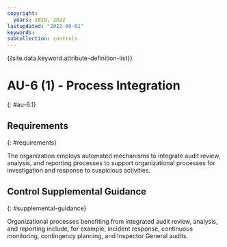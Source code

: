 ```yaml
---
copyright:
  years: 2020, 2022
lastupdated: "2022-09-01"
keywords: 
subcollection: controls
---
```



{{site.data.keyword.attribute-definition-list}}


# AU-6 (1) - Process Integration
{: #au-6.1}

## Requirements
{: #requirements}

The organization employs automated mechanisms to integrate audit review, analysis, and reporting processes to support organizational processes for investigation and response to suspicious activities.

## Control Supplemental Guidance
{: #supplemental-guidance}

Organizational processes benefiting from integrated audit review, analysis, and reporting include, for example, incident response, continuous monitoring, contingency planning, and Inspector General audits.
